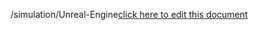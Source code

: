 /simulation/Unreal-Engine<a href="https://github.com/BotParty/homelab_status_page/blob/main/simulation/Unreal-Engine">click here to edit this document</a>